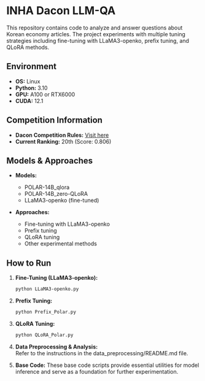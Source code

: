 # INHA Dacon LLM-QA

This repository contains code to analyze and answer questions about Korean economy articles. The project experiments with multiple tuning strategies including fine-tuning with LLaMA3-openko, prefix tuning, and QLoRA methods.

## Environment

- **OS:** Linux
- **Python:** 3.10
- **GPU:** A100 or RTX6000
- **CUDA:** 12.1

## Competition Information

- **Dacon Competition Rules:** [Visit here](https://dacon.io/competitions/official/236291/overview/rules)
- **Current Ranking:** 20th (Score: 0.806)

## Models & Approaches

- **Models:**
  - POLAR-14B_qlora
  - POLAR-14B_zero-QLoRA
  - LLaMA3-openko (fine-tuned)

- **Approaches:**
  - Fine-tuning with LLaMA3-openko
  - Prefix tuning
  - QLoRA tuning
  - Other experimental methods


## How to Run

1. **Fine-Tuning (LLaMA3-openko):**
    ```bash
    python LLaMA3-openko.py
     ```

2.	**Prefix Tuning:**
    ```bash
    python Prefix_Polar.py
     ```

2.	**QLoRA Tuning:**
    ```bash
    python QLoRA_Polar.py
    ```
4.	**Data Preprocessing & Analysis:**  
    Refer to the instructions in the data_preprocessing/README.md file.

5. **Base Code:**
   These base code scripts provide essential utilities for model inference and serve as a foundation for further experimentation.